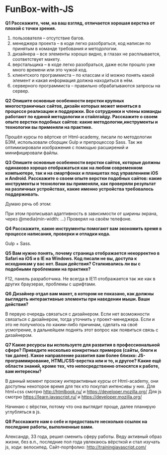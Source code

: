 # FunBox-with-JS

**Q1 Расскажите, чем, на ваш взгляд, отличается хорошая верстка от плохой с точки зрения.**

1)	пользователя – отсутствие багов.
2)	менеджера проекта – в коде легко разобраться, код написан по принятым в команде требования и методологии.
3)	дизайнера – все элементы хорошо видно, в глазах не расплывается, соответствует макету.
4)	верстальщика – в коде легко разобраться, даже если прошло уже много времени или это чужой код.
5)	клиентского программиста – по классам и id можно понять какой элемент и какая информация должна находиться в нём.
6)	серверного программиста – правильно обрабатываются запросы на сервер.


**Q2 Опишите основные особенности верстки крупных многостраничных сайтов, дизайн которых может меняться в процессе реализации и поддержки.
Все сотрудники и члены команды работают по единой методологии и стайлгайду.
Расскажите о своем опыте верстки подобных сайтов: какие методологии,инструменты и технологии вы применяли на практике.**

Прошёл курсы по вёртске от Html-academy, писали по методологии БЭМ, использовали сборщик Gulp и препроцессор Sass. Так же оптимизировали изображения с помощью расширений и минифицировали файлы.


**Q3 Опишите основные особенности верстки сайтов, которые должны одинаково хорошо отображаться как на любом современном компьютере, так и на смартфонах и планшетах под управлением iOS и Android. Расскажите о своем опыте верстки подобных сайтов: какие инструменты и технологии вы применяли, как проверяли результат на различных устройствах, какие именно устройства требовалось поддерживать.**

Думаю речь об этом:
<meta name="viewport" content="width=device-width,initial-scale=1">

При этом прописывал адаптивность в зависимости от ширины экрана, через @media(min-width: …)
Проверял на своём телефоне.


**Q4 Расскажите, какие инструменты помогают вам экономить время в процессе
написания, проверки и отладки кода.**

Gulp + Sass.


**Q5 Вам нужно понять, почему страница отображается некорректно в Safari на iOS и в IE на Windows. Код писали не вы, доступа к исходникам у вас нет. Ваши действия? Сталкивались ли вы с подобными проблемами на практике?**

F12, панель разработчика.
Не всегда в IE11 отображается так же как в других браузерах, проблемы с шрифтами.


**Q6 Дизайнер отдал вам макет, в котором не показано, как должны выглядеть
интерактивные элементы при наведении мыши. Ваши действия?**

В первую очередь связаться с дизайнером.
Если нет возможности связаться с дизайнером, тогда уточнить у проект-менеджера.
Если и это не получилось по каким-либо причинам, сделать на своё усмотрение, в дальнейшем поднять этот вопрос как появиться связь с дизайнером.


**Q7 Какие ресурсы вы используете для развития в профессиональной сфере? Приведите несколько конкретных примеров (сайты, блоги и так далее).
Какое направление развития вам более близко: JS-программирование, HTML/CSS-верстка или и то, и другое?
Какие ещё области знаний, кроме тех, что непосредственно относятся к работе, вам интересны?**

В данный момент прохожу интерактивные курсы от Html-academy, они доступны некоторое время для тех кто покупал интенсивы у них.
Для html+css смотрю http://htmlbook.ru/ и https://developer.mozilla.org/
Для js смотрю https://learn.javascript.ru/ и https://developer.mozilla.org/

Начинаю с вёрстки, потому что она выглядит проще, далее планирую углубляться в js.


**Q8 Расскажите нам о себе и предоставьте несколько ссылок на последние работы, выполненные вами.**

Александр, 33 года, решил сменить сферу работы.
Веду активный образ жизни, без в.п., последние пол года увлекаюсь вёрсткой и стал изучать js, ходи: велосипед.
Сайт-портфолио: http://trainingjavascript.com/

